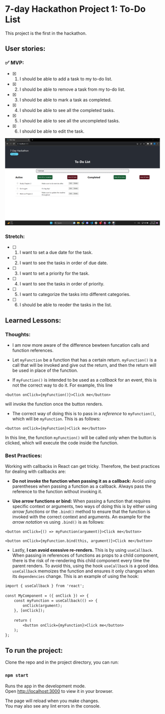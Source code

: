 # 7-day Hackathon Project 1: To-Do List

This project is the first in the hackathon.

## User stories:

### :white_check_mark: MVP:
- [x] 1. I should be able to add a task to my to-do list.
- [x] 2. I should be able to remove a task from my to-do list.
- [x] 3. I should be able to mark a task as completed.
- [x] 4. I should be able to see all the completed tasks.
- [x] 5. I should be able to see all the uncompleted tasks.
- [x] 6. I should be able to edit the task.


![Alt text](image.png)
### Stretch:
- [ ] 1. I want to set a due date for the task.
- [ ] 2. I want to see the tasks in order of due date.
- [ ] 3. I want to set a priority for the task.
- [ ] 4. I want to see the tasks in order of priority.
- [ ] 5. I want to categorize the tasks into different categories.
- [ ] 6. I should be able to reoder the tasks in the list.

## Learned Lessons:

### Thoughts:
 
 - I am now more aware of the difference bewteen funcation calls and function references.

- Let `myFunction` be a function that has a certain return. `myFunction()` is a call that will be invoked and give out the return, and then the return will be used in place of the function.

- If `myFunction()` is intended to be used as a *callback* for an event, this is not the correct way to do it. For example, this line
```
<button onClick={myFunction()}>Click me</button>
```
will invoke the function once the button renders. 

- The correct way of doing this is to pass in a *reference* to `myFunction()`, which will be `myFunction`. This is as follows:
```
<button onClick={myFunction}>Click me</button>
```
In this line, the function `myFunction()` will be called only when the button is clicked, which will execute the code inside the function.

### Best Practices:

Working with callbacks in React can get tricky. Therefore, the best practices for dealing with callbacks are:

- **Do not invoke the function when passing it as a callback:** Avoid using parentheses when passing a function as a callback. Always pass the reference to the function without invoking it.

- **Use arrow functions or bind:** When passing a function that requires specific context or arguments, two ways of doing this is by either using *arrow functions* or the `.bind()` method to ensure that the function is invoked with the correct context and arguments. An example for the *arrow notation* vs using `.bind()` is as follows:
```
<button onClick={() => myFunction(argument)}>Click me</button>
```
```
<button onClick={myFunction.bind(this, argument)}>Click me</button>
```

- Lastly, **I can avoid exessive re-renders.** This is by using `useCallback`. When passing in references of functions as props to a child component, there is the risk of re-rendering this child component every time the parent renders. To avoid this, using the hook `useCallback` is a good idea. `useCallback` memoizes the function and ensures it only changes when its `dependencies` change. This is an example of using the hook:
```
import { useCallback } from 'react';

const MyComponent = ({ onClick }) => {
    const myFunction = useCallback(() => {
        onClick(argument);
    }, [onClick]);

    return (
        <button onClick={myFunction}>Click me</button>
    );
};
```   

## To run the project:

Clone the repo and in the project directory, you can run:

### `npm start`

Runs the app in the development mode.\
Open [http://localhost:3000](http://localhost:3000) to view it in your browser.

The page will reload when you make changes.\
You may also see any lint errors in the console.